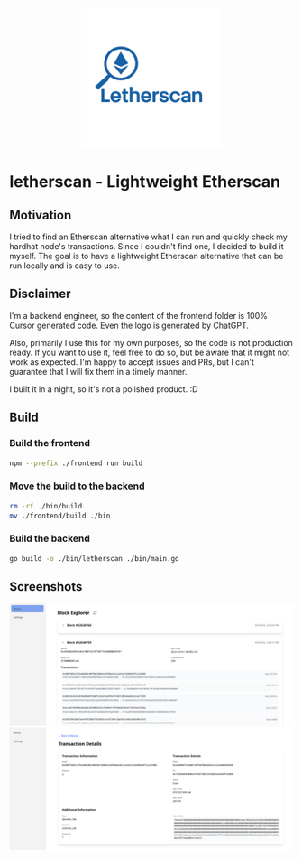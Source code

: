 <p align="center">
    <img src="https://github.com/PumpkinSeed/letherscan/blob/cb354c7b4909013695e35f61f2c535794b257a34/assets/logo.png" width="250" alt="logo">
</p>

# letherscan - Lightweight Etherscan

## Motivation

I tried to find an Etherscan alternative what I can run and quickly check my hardhat node's transactions. Since I couldn't find one, I decided to build it myself. The goal is to have a lightweight Etherscan alternative that can be run locally and is easy to use.

## Disclaimer

I'm a backend engineer, so the content of the frontend folder is 100% Cursor generated code. Even the logo is generated by ChatGPT.

Also, primarily I use this for my own purposes, so the code is not production ready. If you want to use it, feel free to do so, but be aware that it might not work as expected. I'm happy to accept issues and PRs, but I can't guarantee that I will fix them in a timely manner.

I built it in a night, so it's not a polished product. :D

## Build

### Build the frontend

```bash
npm --prefix ./frontend run build
```

### Move the build to the backend

```bash
rm -rf ./bin/build
mv ./frontend/build ./bin
```

### Build the backend

```bash
go build -o ./bin/letherscan ./bin/main.go
```

## Screenshots

<img src="https://github.com/PumpkinSeed/letherscan/blob/cb354c7b4909013695e35f61f2c535794b257a34/assets/block_view.png" alt="block view">
<img src="https://github.com/PumpkinSeed/letherscan/blob/cb354c7b4909013695e35f61f2c535794b257a34/assets/transaction_view.png" alt="transaction view">